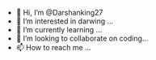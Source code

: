 - 👋 Hi, I’m @Darshanking27
- 👀 I’m interested in darwing ...
- 🌱 I’m currently learning ...
- 💞️ I’m looking to collaborate on coding...
- 📫 How to reach me ...

<!---
Darshanking27/Darshanking27 is a ✨ special ✨ repository because its `README.md` (this file) appears on your GitHub profile.
You can click the Preview link to take a look at your changes.
--->
